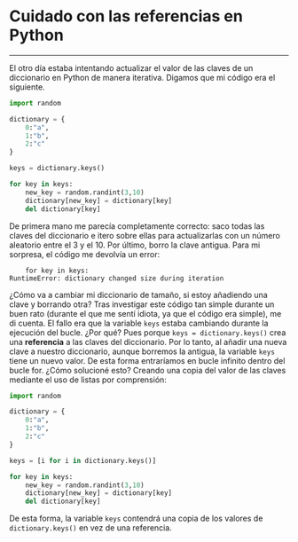 # Cuidado con las referencias en Python
---
El otro día estaba intentando actualizar el valor de las claves de un diccionario en Python de manera iterativa. Digamos que mi código era el siguiente.
```python
import random

dictionary = {
    0:"a",
    1:"b",
    2:"c"
}

keys = dictionary.keys()

for key in keys:
    new_key = random.randint(3,10)
    dictionary[new_key] = dictionary[key]
    del dictionary[key]
```
De primera mano me parecía completamente correcto: saco todas las claves del diccionario e itero sobre ellas para actualizarlas con un número aleatorio entre el 3 y el 10. Por último, borro la clave antigua.
Para mi sorpresa, el código me devolvía un error: 
```
    for key in keys:
RuntimeError: dictionary changed size during iteration
```
¿Cómo va a cambiar mi diccionario de tamaño, si estoy añadiendo una clave y borrando otra?
Tras investigar este código tan simple durante un buen rato (durante el que me sentí idiota, ya que el código era simple), me di cuenta. El fallo era que la variable `keys` estaba cambiando durante la ejecución del bucle. ¿Por qué? Pues porque `keys = dictionary.keys()` crea una **referencia** a las claves del diccionario. Por lo tanto, al añadir una nueva clave a nuestro diccionario, aunque borremos la antigua, la variable `keys` tiene un nuevo valor. De esta forma entraríamos en bucle infinito dentro del bucle for.
¿Cómo solucioné esto? Creando una copia del valor de las claves mediante el uso de listas por comprensión:
```python
import random

dictionary = {
    0:"a",
    1:"b",
    2:"c"
}

keys = [i for i in dictionary.keys()]

for key in keys:
    new_key = random.randint(3,10)
    dictionary[new_key] = dictionary[key]
    del dictionary[key]
```
De esta forma, la variable `keys` contendrá una copia de los valores de `dictionary.keys()` en vez de una referencia.